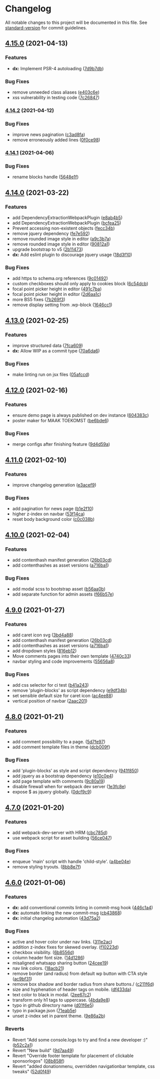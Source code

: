# Changelog

All notable changes to this project will be documented in this file. See [standard-version](https://github.com/conventional-changelog/standard-version) for commit guidelines.

## [4.15.0](https://github.com/greenpeace/planet4-child-theme-netherlands/compare/v4.14.2...v4.15.0) (2021-04-13)


### Features

* **dx:** Implement PSR-4 autoloading ([7d9b7db](https://github.com/greenpeace/planet4-child-theme-netherlands/commit/7d9b7db2aa933c8d46b5177b7a942eefed3a4aaf))


### Bug Fixes

* remove unneeded class aliases ([e403c6e](https://github.com/greenpeace/planet4-child-theme-netherlands/commit/e403c6e892ed073307c49cd014bdc3a1817c0eb9))
* xss vulnerability in testing code ([7c26847](https://github.com/greenpeace/planet4-child-theme-netherlands/commit/7c2684795756ef64c6a98c966cdd521b9d0e811a))

### [4.14.2](https://github.com/greenpeace/planet4-child-theme-netherlands/compare/v4.14.1...v4.14.2) (2021-04-12)


### Bug Fixes

* improve news pagination ([c3ad8fa](https://github.com/greenpeace/planet4-child-theme-netherlands/commit/c3ad8fa04b86216fbfc8d6d8dfac35d9de5190ed))
* remove erroneously added lines ([0f0ce98](https://github.com/greenpeace/planet4-child-theme-netherlands/commit/0f0ce985be9f6482272afa78599df536bf63592e))

### [4.14.1](https://github.com/greenpeace/planet4-child-theme-netherlands/compare/v4.14.0...v4.14.1) (2021-04-06)


### Bug Fixes

* rename blocks handle ([5648e1f](https://github.com/greenpeace/planet4-child-theme-netherlands/commit/5648e1fb01ed6b8a81e1c3f4036f34ace214b7c6))

## [4.14.0](https://github.com/greenpeace/planet4-child-theme-netherlands/compare/v4.13.0...v4.14.0) (2021-03-22)


### Features

* add DependencyExtractionWebpackPlugin ([e8ab4b5](https://github.com/greenpeace/planet4-child-theme-netherlands/commit/e8ab4b5d38e2eb531b5e2e2cb4ecf3ad903b76fb))
* add DependencyExtractionWebpackPlugin ([bcfea25](https://github.com/greenpeace/planet4-child-theme-netherlands/commit/bcfea25f916f0f8cd6f9485afda134be0ccb6a69))
* Prevent accessing non-existent objects ([fecc34b](https://github.com/greenpeace/planet4-child-theme-netherlands/commit/fecc34b869dfd632743d6804ea093b21268d558d))
* remove jquery dependency ([fe7e592](https://github.com/greenpeace/planet4-child-theme-netherlands/commit/fe7e5928ccc1c771fc0a79859c682cee8a51c7fa))
* remove rounded image style in editor ([a9c3b7a](https://github.com/greenpeace/planet4-child-theme-netherlands/commit/a9c3b7ad1c23d15e3f6839f281d17b89b3c3a877))
* remove rounded image style in editor ([90812a1](https://github.com/greenpeace/planet4-child-theme-netherlands/commit/90812a11674d0591186874b2c2c1a5ab1b910582))
* upgrade bootstrap to v5 ([2b11473](https://github.com/greenpeace/planet4-child-theme-netherlands/commit/2b11473a4ecb36774324723e79d179f918e5b3a5))
* **dx:** Add eslint plugin to discourage jquery usage ([18d3f10](https://github.com/greenpeace/planet4-child-theme-netherlands/commit/18d3f108c77bac49560f7232ca24a6c8e57a4393))


### Bug Fixes

* add https to schema.org references ([9c01492](https://github.com/greenpeace/planet4-child-theme-netherlands/commit/9c014924dcf17895ef41c3c47f760cbf4434f03b))
* custom checkboxes should only apply to cookies block ([6c54dcb](https://github.com/greenpeace/planet4-child-theme-netherlands/commit/6c54dcb42454e5af0cf0cff800216ccf3202f049))
* focal point picker height in editor ([491c7ba](https://github.com/greenpeace/planet4-child-theme-netherlands/commit/491c7ba915c7ba7938f9a2ebd27796bb7b489344))
* focal point picker height in editor ([2d6aa1c](https://github.com/greenpeace/planet4-child-theme-netherlands/commit/2d6aa1c6db83c52856226cbe82a8980663cf6c5c))
* more BS5 fixes ([7b269f3](https://github.com/greenpeace/planet4-child-theme-netherlands/commit/7b269f31a128234b6fbeffb71f419890b4579828))
* remove display setting from .wp-block ([1646cc1](https://github.com/greenpeace/planet4-child-theme-netherlands/commit/1646cc15e2dca8e8e45b59432bc68e8e4e571ae9))

## [4.13.0](https://github.com/greenpeace/planet4-child-theme-netherlands/compare/v4.12.0...v4.13.0) (2021-02-25)


### Features

* improve structured data ([7fca609](https://github.com/greenpeace/planet4-child-theme-netherlands/commit/7fca6090b0d265b51ba4f931f80077381a999c7a))
* **dx:** Allow WIP as a commit type ([70a6da6](https://github.com/greenpeace/planet4-child-theme-netherlands/commit/70a6da673e1b0413cec5117f22ec5c16a9b19130))


### Bug Fixes

* make linting run on jsx files ([05afccd](https://github.com/greenpeace/planet4-child-theme-netherlands/commit/05afccd409b34e86c79d8826fe50ff5cfe13528f))

## [4.12.0](https://github.com/greenpeace/planet4-child-theme-netherlands/compare/v4.11.0...v4.12.0) (2021-02-16)


### Features

* ensure demo page is always published on dev instance ([604383c](https://github.com/greenpeace/planet4-child-theme-netherlands/commit/604383c83706a8578d067a17959e284986a86235))
* poster maker for MAAK TOEKOMST ([be6bde6](https://github.com/greenpeace/planet4-child-theme-netherlands/commit/be6bde63003f4949db4969ca56c79fe5842970f1))


### Bug Fixes

* merge configs after finishing feature ([9d4d59a](https://github.com/greenpeace/planet4-child-theme-netherlands/commit/9d4d59ae7c0327fb50be59427ea9afe8fcdab9b9))

## [4.11.0](https://github.com/greenpeace/planet4-child-theme-netherlands/compare/v4.7.0...v4.11.0) (2021-02-10)


### Features





* improve changelog generation ([e3acef9](https://github.com/greenpeace/planet4-child-theme-netherlands/commit/e3acef9116382dac02a369c15eafa0b40b203896))



### Bug Fixes
* add pagination for news page ([b1e2f10](https://github.com/greenpeace/planet4-child-theme-netherlands/commit/b1e2f10e83363932ad934d31e1f2105f983d2af3))
* higher z-index on navbar ([53f14ca](https://github.com/greenpeace/planet4-child-theme-netherlands/commit/53f14ca5fed046b1fc8e0e4a578f6e6c3792c55a))
* reset body background color ([c0c038b](https://github.com/greenpeace/planet4-child-theme-netherlands/commit/c0c038b4a6186711ef9f1d763a1f9da0090a628b))

## [4.10.0](https://github.com/greenpeace/planet4-child-theme-netherlands/compare/v4.7.0...v4.10.0) (2021-02-04)


### Features

* add contenthash manifest generation ([26b03cd](https://github.com/greenpeace/planet4-child-theme-netherlands/commit/26b03cd9356480ee5d361722258bee7170dbe70b))
* add contenthashes as asset versions ([a716ba1](https://github.com/greenpeace/planet4-child-theme-netherlands/commit/a716ba11fe7c118d901baddadbe12f664569cc8f))


### Bug Fixes

* add modal scss to bootstrap asset ([b56aa0b](https://github.com/greenpeace/planet4-child-theme-netherlands/commit/b56aa0b86b836c64281939cbc6026bdd8abdade4))
* add separate function for admin assets ([f66b57e](https://github.com/greenpeace/planet4-child-theme-netherlands/commit/f66b57ee22d3d260f52ded6b232452a43c73179b))

## [4.9.0](https://www.github.com/greenpeace/planet4-child-theme-netherlands/compare/v4.8.0...v4.9.0) (2021-01-27)


### Features

* add caret icon svg ([3bd4a88](https://www.github.com/greenpeace/planet4-child-theme-netherlands/commit/3bd4a8850f96683bbcdd4cd6b724d135de306dc5))
* add contenthash manifest generation ([26b03cd](https://www.github.com/greenpeace/planet4-child-theme-netherlands/commit/26b03cd9356480ee5d361722258bee7170dbe70b))
* add contenthashes as asset versions ([a716ba1](https://www.github.com/greenpeace/planet4-child-theme-netherlands/commit/a716ba11fe7c118d901baddadbe12f664569cc8f))
* add dropdown styles ([816eb12](https://www.github.com/greenpeace/planet4-child-theme-netherlands/commit/816eb12d372b5ac8908236284e88fe8c18b97586))
* Move comments pages into their own template ([4740c33](https://www.github.com/greenpeace/planet4-child-theme-netherlands/commit/4740c33970fc737f73387d8e72ee11344c56620b))
* navbar styling and code improvements ([55656a8](https://www.github.com/greenpeace/planet4-child-theme-netherlands/commit/55656a81240c31a24adf5f3234d995a38dccac02))


### Bug Fixes

* add css selector for ci test ([b41a243](https://www.github.com/greenpeace/planet4-child-theme-netherlands/commit/b41a243b3eeba2d9ef2ea29327c242e8b48a7781))
* remove 'plugin-blocks' as script dependency ([e9df34b](https://www.github.com/greenpeace/planet4-child-theme-netherlands/commit/e9df34bbb6452c62784ef282cb7597575d52e6ca))
* set sensible default size for caret icon ([ac4ee88](https://www.github.com/greenpeace/planet4-child-theme-netherlands/commit/ac4ee881a7b543f8900315221a6cb00b61d0ee14))
* vertical position of navbar ([2aac201](https://www.github.com/greenpeace/planet4-child-theme-netherlands/commit/2aac20114959405ce884fcd512d724c7931c43ac))

## [4.8.0](https://www.github.com/greenpeace/planet4-child-theme-netherlands/compare/v4.7.0...v4.8.0) (2021-01-21)


### Features

* add comment possibility to a page. ([5d7fe97](https://www.github.com/greenpeace/planet4-child-theme-netherlands/commit/5d7fe9793b965be90d81b0cac326bafb23eb4a14))
* add comment template files in theme ([dcb009f](https://www.github.com/greenpeace/planet4-child-theme-netherlands/commit/dcb009f47a4e643e44cb11987888ef61ec821ce7))


### Bug Fixes

* add 'plugin-blocks' as style and script dependency ([941f850](https://www.github.com/greenpeace/planet4-child-theme-netherlands/commit/941f850062aeb4271447423683f1c4470a5d560a))
* add jquery as a bootstrap dependency ([e10c0e4](https://www.github.com/greenpeace/planet4-child-theme-netherlands/commit/e10c0e48a68c8ad42d52b4842f635b51ff2685db))
* add page template with comments ([9c80a19](https://www.github.com/greenpeace/planet4-child-theme-netherlands/commit/9c80a19a1da7575ce1084c748baf66aefaaabd5b))
* disable firewall when for webpack dev server ([1e3fc8e](https://www.github.com/greenpeace/planet4-child-theme-netherlands/commit/1e3fc8e30fa1a51106ba6e5d0341baac203fd3d3))
* expose $ as jquery globally. ([0dcf9c9](https://www.github.com/greenpeace/planet4-child-theme-netherlands/commit/0dcf9c98ef6ed2d8b4a0ebdd13f61dfed2c4bbbf))

## [4.7.0](https://www.github.com/greenpeace/planet4-child-theme-netherlands/compare/v4.6.0...v4.7.0) (2021-01-20)


### Features

* add webpack-dev-server with HRM ([cbc785d](https://www.github.com/greenpeace/planet4-child-theme-netherlands/commit/cbc785dcc1b95b467aafc42fc86dbc4227f0f8bc))
* use webpack script for asset building ([56ce047](https://www.github.com/greenpeace/planet4-child-theme-netherlands/commit/56ce0474e230e2d54507c2834ce6396e62fc5764))


### Bug Fixes

* enqueue 'main' script with handle 'child-style'. ([a4be04e](https://www.github.com/greenpeace/planet4-child-theme-netherlands/commit/a4be04e016dcb9283d474b056b63b2f071336bf5))
* remove styling tryouts. ([8bb8e7f](https://www.github.com/greenpeace/planet4-child-theme-netherlands/commit/8bb8e7f68c89a54ba2b0e18a7b64ea33e2c618e6))

## [4.6.0](https://www.github.com/greenpeace/planet4-child-theme-netherlands/compare/v4.5.0...v4.6.0) (2021-01-06)


### Features

* **dx:** add conventional commits linting in commit-msg hook ([446c1a4](https://www.github.com/greenpeace/planet4-child-theme-netherlands/commit/446c1a4684a12b360b0bb72411383f0be5e57569))
* **dx:** automate linking the new commit-msg ([cb43868](https://www.github.com/greenpeace/planet4-child-theme-netherlands/commit/cb43868a145fe2a6c8b901c080d42d74ad6d9fc3))
* **dx:** initial changelog automation ([43d75a2](https://www.github.com/greenpeace/planet4-child-theme-netherlands/commit/43d75a20357110dfd81726f502584bc6dafe0a81))


### Bug Fixes

* active and hover color under nav links. ([311e2ac](https://www.github.com/greenpeace/planet4-child-theme-netherlands/commit/311e2ac9b9424c3f194b2815c3c9fb6540713986))
* addition z-index fixes for skewed overlay. ([f10223d](https://www.github.com/greenpeace/planet4-child-theme-netherlands/commit/f10223d73f5aa4567dc537f3982f973c2d4cdc40))
* checkbox visibility. ([6b8556d](https://www.github.com/greenpeace/planet4-child-theme-netherlands/commit/6b8556dec180e882965dda0f5a8e701d3445024f))
* column header font size. ([14d1286](https://www.github.com/greenpeace/planet4-child-theme-netherlands/commit/14d1286ab453e235f7eeeecaf7b086e940a0b3cc))
* misaligned whatsapp sharing button ([24cee19](https://www.github.com/greenpeace/planet4-child-theme-netherlands/commit/24cee19655dabbf575b2df4adabed26e9b5f7f2c))
* nav link colors. ([18acb21](https://www.github.com/greenpeace/planet4-child-theme-netherlands/commit/18acb2106ebbb238522bc7d5d91b81077fcbf460))
* remove border (and radius) from default wp button with CTA style  ([ac9bf31](https://www.github.com/greenpeace/planet4-child-theme-netherlands/commit/ac9bf31a6a5a7b2062e95689f1ae0052eb07fe51))
* remove box shadow and border radius from share buttons./ ([c211f6d](https://www.github.com/greenpeace/planet4-child-theme-netherlands/commit/c211f6d3f75606e51dd69e2d6d5e54b48c75349e))
* size and hyphenation of header tags on mobile. ([df433da](https://www.github.com/greenpeace/planet4-child-theme-netherlands/commit/df433da6f2e1006423471e0f0fa965fcdde4c89c))
* text color to black in modal. ([2ee67c2](https://www.github.com/greenpeace/planet4-child-theme-netherlands/commit/2ee67c29dab0edc825fcf262bcdf66429aa1f67d))
* transform only h1 tags to uppercase. ([4bda9e8](https://www.github.com/greenpeace/planet4-child-theme-netherlands/commit/4bda9e8efed92f11e4ab9d2fb075b7e435424c04))
* typo in github directory name ([d01f6e5](https://www.github.com/greenpeace/planet4-child-theme-netherlands/commit/d01f6e54dec155dfe80b2e1047756b8608473b6e))
* typo in package.json ([71eab5e](https://www.github.com/greenpeace/planet4-child-theme-netherlands/commit/71eab5e18bf49809c0bd430842c3e703045c9a79))
* unset z-index set in parent theme. ([9e86a2b](https://www.github.com/greenpeace/planet4-child-theme-netherlands/commit/9e86a2b95c6a361d72695f47ce726391158aa640))


### Reverts

* Revert "Add some console.logs to try and find a new developer :)" ([b52c2a1](https://www.github.com/greenpeace/planet4-child-theme-netherlands/commit/b52c2a195684839167aab002d4088b8896d2efe3))
* Revert "New build" ([9d7aa49](https://www.github.com/greenpeace/planet4-child-theme-netherlands/commit/9d7aa494c46e3300169edb4f35079f052612e415))
* Revert "Override footer template for placement of clickable sponsorlogos" ([08b858f](https://www.github.com/greenpeace/planet4-child-theme-netherlands/commit/08b858f5ffd19fa827df918f8acf7a656d3ebc9e))
* Revert "added donationmenu, overridden navigationbar template, css tweaks" ([52d0f49](https://www.github.com/greenpeace/planet4-child-theme-netherlands/commit/52d0f4905ee82e31e09c938909824b5363c08839))
